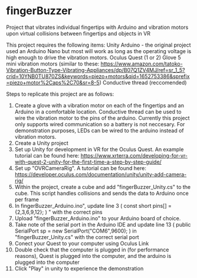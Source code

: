 # fingerBuzzer
Project that vibrates individual fingertips with Arduino and vibration motors upon virtual collisions between fingertips and objects in VR

This project requires the following items:
  Unity
  Arduino - the original project used an Arduino Nano but most will work as long as the operating voltage is high enough to drive the vibration motors.
  Oculus Quest (1 or 2)
  Glove
  5 mini vibration motors (similar to these: https://www.amazon.com/tatoko-Vibration-Button-Type-Vibrating-Appliances/dp/B07Q1ZV4MJ/ref=sr_1_5?crid=10YNB0TU870ZS&keywords=piezo+motors&qid=1652753386&sprefix=piezo+motor%2Caps%2C70&sr=8-5)
  Conductive thread (reccomended)

Steps to replicate this project are as follows:
1. Create a glove with a vibration motor on each of the fingertips and an Arduino in a comfortable location. Conductive thread can be used to wire the vibration motor to the pins of the arduino. Currently this project only supports wired communication so a battery is not neccesary. For demonstration purposes, LEDs can be wired to the arduino instead of vibration motors.
3. Create a Unity project
4. Set up Unity for development in VR for the Oculus Quest. An example tutorial can be found here: https://www.xrterra.com/developing-for-vr-with-quest-2-unity-for-the-first-time-a-step-by-step-guide/
5. Set up "OVRCameraRig". A tutorial can be found here: https://developer.oculus.com/documentation/unity/unity-add-camera-rig/
6. Within the project, create a cube and add "fingerBuzzer_Unity.cs" to the cube. This script handles collisions and sends the data to Arduino once per frame
7. In fingerBuzzer_Arduino.ino", update line 3 ( const short pins[] = {2,3,6,9,12}; ) " with the correct pins
8. Upload "fingerBuzzer_Arduino.ino" to your Arduino board of choice. 
9. Take note of the serial port in the Arduino IDE and update line 13 ( public SerialPort sp = new SerialPort("COM6",9600); ) in "fingerBuzzer_Unity.cs" with the correct serial port
10. Conect your Quest to your computer using Oculus Link
11. Double check that the computer is plugged in (for performance reasons), Quest is plugged into the computer, and the arduino is plugged into the computer
12. Click "Play" in unity to experience the demonstration
